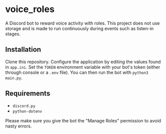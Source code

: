 # voice_roles

A Discord bot to reward voice activity with roles. This project does not use 
storage and is made to run continuously during events such as listen-in stages.

## Installation

Clone this repository. Configure the application by editing the values found in `app.ini`. Set the `TOKEN` environment variable with your bot's token (either through console or a `.env` file). You can then run the bot with `python3 main.py`.

## Requirements

- `discord.py`
- `python-dotenv`

Please make sure you give the bot the "Manage Roles" permission to avoid nasty errors.